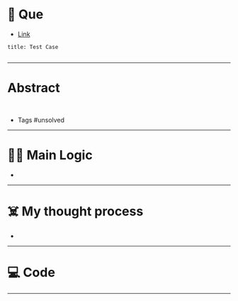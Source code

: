 # 🧩 Que
- [Link](https://leetcode.com/problems/count-different-palindromic-subsequences/)

```ad-question
title: Test Case


```

---
# Abstract
```ad-abstract


```

- Tags #unsolved 
--- 
# 🕵️‍♂️ Main Logic
- 

---
# ☠️ My thought process
- 
---

# 💻 Code

---
